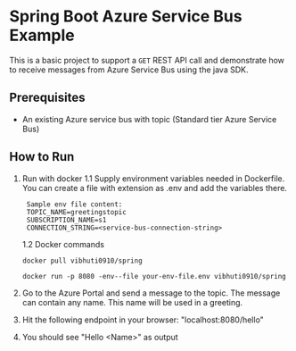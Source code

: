 # Spring Boot Azure Service Bus Example

This is a basic project to support a `GET` REST API call and demonstrate how to receive messages from Azure Service Bus using the java SDK.

## Prerequisites
* An existing Azure service bus with topic (Standard tier Azure Service Bus)

## How to Run
1) Run with docker
    1.1 Supply environment variables needed in Dockerfile. You can create a file with extension as .env and add the variables there.
                
        Sample env file content:
        TOPIC_NAME=greetingstopic
        SUBSCRIPTION_NAME=s1
        CONNECTION_STRING=<service-bus-connection-string>
    
    1.2 Docker commands
    
    `docker pull vibhuti0910/spring`    
    
    `docker run -p 8080 -env--file your-env-file.env vibhuti0910/spring`
    
2) Go to the Azure Portal and send a message to the topic. The message can contain any name. This name will be used in a greeting.

3) Hit the following endpoint in your browser:
"localhost:8080/hello"

4) You should see "Hello \<Name\>" as output 